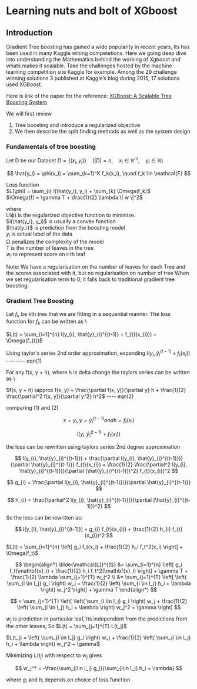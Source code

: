 # Learning nuts and bolt of XGboost
## Introduction
Gradient Tree boosting has gained a wide popularity in recent years, Its has been used in many Kaggle wining competetions. Here we going deep dive into understanding the Mathematics behind the working of Xgboost and whats makes it scalable.
Take the challenges hosted by the machine learning competition site Kaggle for example. Among
the 29 challenge winning solutions 3 published at Kaggle’s
blog during 2015, 17 solutions used XGBoost.

Here is link of the paper for the reference: [XGBoost: A Scalable Tree Boosting System](https://arxiv.org/pdf/1603.02754)

We will first review 
1. Tree boosting and introduce a regularized objective
2. We then describe the split finding methods as well as the system design

### Fundamentals of tree boosting
Let D be our Dataset
$D = \{(x_i, y_i)\} \quad (|D| = n, \quad x_i \in \mathbb{R}^m, \quad y_i \in \mathbb{R})$


$$
\hat{y_i} = \phi(x_i) = \sum_{k=1}^K f_k(x_i), \quad f_k \in \mathcal{F}
$$

Loss function \
$L(\phi) = \sum_{i} l(\hat{y_i}, y_i) + \sum_{k} \Omega(f_k)$ \
$\Omega(f) = \gamma T + \frac{1}{2} \lambda \| w \|^2$

where \
L(ϕ) is the regularized objective function to minimize. \
$l(\hat{y_i}, y_i)$ is usually a convex function \
$\hat{y_i}$ is prediction from the boosting model \
$y_i$ is actual label of the data \
Ω penalizes the complexity of the model \
T is the number of leaves in the tree \
$w_i$ to represent score on i-th leaf

Note: We have a regularisation on the number of leaves for each Tree and the scores associated with it, but no regularisation on number of tree
When we set regularisation term to 0, it falls back to traditional gradient tree boosting.

### Gradient Tree Boosting
Let $f_{k}$ be kth tree that we are fitting in a sequential manner. The loss function for $f_{k}$ can be written as \

$L(t) = \sum_{i=1}^{n} l(y_{i}, \hat{y}_{i}^{(t-1)} + f_{t}(x_{i})) + \Omega(f_{t})$

Using taylor's series 2nd order approximation, expanding $l(y_{i}, \hat{y}_{i}^{(t-1)} + f_{t}(x_{i}))$ -------- eqn(1)

For any f(x, y + h), where h is delta change the taylors series can be written as \

$f(x, y + h) \approx f(x, y) + \frac{\partial f(x, y)}{\partial y} h + \frac{1}{2} \frac{\partial^2 f(x, y)}{\partial y^2} h^2$ ---- eqn(2)

comparing (1) and (2)

$$
x = y_i, y = \hat{y}_{i}^{(t-1)} and h = f_{t}(x_{i})
$$

$$
l(y_{i}, \hat{y}_{i}^{(t-1)} + f_{t}(x_{i}))
$$

the loss can be rewritten using taylors series 2nd degree approximation

$$
l(y_{i}, \hat{y}_{i}^{(t-1)}) + \frac{\partial l(y_{i}, \hat{y}_{i}^{(t-1)})}{\partial \hat{y}_{i}^{(t-1)}} f_{t}(x_{i}) + \frac{1}{2} \frac{\partial^2 l(y_{i}, \hat{y}_{i}^{(t-1)})}{\partial (\hat{y}_{i}^{(t-1)})^2} f_{t}(x_{i})^2
$$

$$
g_{i} = \frac{\partial l(y_{i}, \hat{y}_{i}^{(t-1)})}{\partial \hat{y}_{i}^{(t-1)}}
$$

$$
h_{i} = \frac{\partial^2 l(y_{i}, \hat{y}_{i}^{(t-1)})}{\partial (\hat{y}_{i}^{(t-1)})^2}
$$

So the loss can be rewritten as:

$$
l(y_{i}, \hat{y}_{i}^{(t-1)}) + g_{i} f_{t}(x_{i}) + \frac{1}{2} h_{i} f_{t}(x_{i})^2
$$


$L(t) = \sum_{i=1}^{n} \left[ g_i f_t(x_i) + \frac{1}{2} h_i f_t^2(x_i) \right] + \Omega(f_t)$


$$
\begin{align*}
\tilde{\mathcal{L}}^{(t)} &= \sum_{i=1}^{n} \left[ g_i f_t(\mathbf{x}_i) + \frac{1}{2} h_i f_t^2(\mathbf{x}_i) \right] + \gamma T + \frac{1}{2} \lambda \sum_{j=1}^{T} w_j^2 \\
&= \sum_{j=1}^{T} \left[ \left( \sum_{i \in I_j} g_i \right) w_j + \frac{1}{2} \left( \sum_{i \in I_j} h_i + \lambda \right) w_j^2 \right] + \gamma T
\end{align*}
$$

$$
= \sum_{j=1}^{T} \left[ \left( \sum_{i \in I_j} g_i \right) w_j + \frac{1}{2} \left( \sum_{i \in I_j} h_i + \lambda \right) w_j^2 + \gamma \right]
$$

$w_j$ is prediction in particular leaf, Its independent from the predictions from the other leaves, So 
$L(t) = \sum_{j=1}^{T} L(t_j)$

$L(t_j) = \left( \sum_{i \in I_j} g_i \right) w_j + \frac{1}{2} \left( \sum_{i \in I_j} h_i + \lambda \right) w_j^2 + \gamma$

Minimizing $L(t_j)$ with respect to $w_j$ gives 

$$
w_j^* = -\frac{\sum_{i\in I_j} g_i}{\sum_{i\in I_j} h_i + \lambda}
$$

where $g_i$ and $h_i$ depends on choice of loss function
















